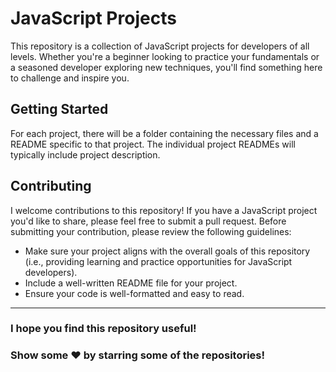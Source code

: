 # JavaScript Projects
This repository is a collection of JavaScript projects for developers of all levels. Whether you're a beginner looking to practice your fundamentals or a seasoned developer exploring new techniques, you'll find something here to challenge and inspire you.

## Getting Started
For each project, there will be a folder containing the necessary files and a README specific to that project. The individual project READMEs will typically include project description.

## Contributing
I welcome contributions to this repository! If you have a JavaScript project you'd like to share, please feel free to submit a pull request. Before submitting your contribution, please review the following guidelines:
- Make sure your project aligns with the overall goals of this repository (i.e., providing learning and practice opportunities for JavaScript developers).
- Include a well-written README file for your project.
- Ensure your code is well-formatted and easy to read.

---------

### I hope you find this repository useful!

### Show some ❤️ by starring some of the repositories!